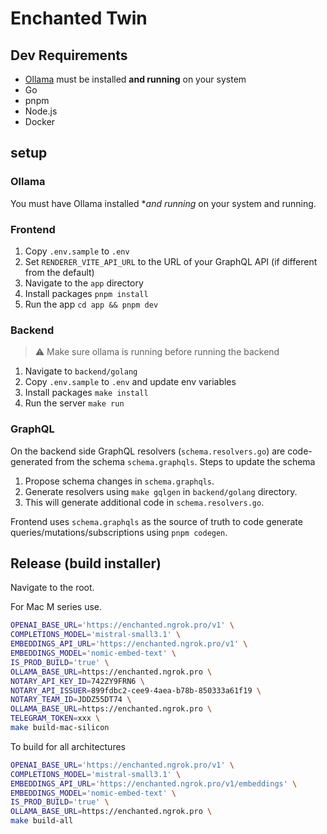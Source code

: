 # Enchanted Twin

## Dev Requirements

- [Ollama](https://ollama.ai/) must be installed **and running** on your system
- Go
- pnpm
- Node.js
- Docker

## setup

### Ollama

You must have Ollama installed \*_and running_ on your system and running.

### Frontend

1. Copy `.env.sample` to `.env`
2. Set `RENDERER_VITE_API_URL` to the URL of your GraphQL API (if different from the default)
3. Navigate to the `app` directory
4. Install packages `pnpm install`
5. Run the app `cd app && pnpm dev`

### Backend

> ⚠️ Make sure ollama is running before running the backend

1. Navigate to `backend/golang`
1. Copy `.env.sample` to `.env` and update env variables
1. Install packages `make install`
1. Run the server `make run`

### GraphQL

On the backend side GraphQL resolvers (`schema.resolvers.go`) are code-generated from the schema `schema.graphqls`. Steps to update the schema

1. Propose schema changes in `schema.graphqls`.
1. Generate resolvers using `make gqlgen` in `backend/golang` directory.
1. This will generate additional code in `schema.resolvers.go`.

Frontend uses `schema.graphqls` as the source of truth to code generate queries/mutations/subscriptions using `pnpm codegen`.

## Release (build installer)

Navigate to the root.

For Mac M series use.

```sh
OPENAI_BASE_URL='https://enchanted.ngrok.pro/v1' \
COMPLETIONS_MODEL='mistral-small3.1' \
EMBEDDINGS_API_URL='https://enchanted.ngrok.pro/v1' \
EMBEDDINGS_MODEL='nomic-embed-text' \
IS_PROD_BUILD='true' \
OLLAMA_BASE_URL=https://enchanted.ngrok.pro \
NOTARY_API_KEY_ID=742ZY9FRN6 \
NOTARY_API_ISSUER=899fdbc2-cee9-4aea-b78b-850333a61f19 \
NOTARY_TEAM_ID=JDDZ55DT74 \
OLLAMA_BASE_URL=https://enchanted.ngrok.pro \
TELEGRAM_TOKEN=xxx \
make build-mac-silicon
```

To build for all architectures

```sh
OPENAI_BASE_URL='https://enchanted.ngrok.pro/v1' \
COMPLETIONS_MODEL='mistral-small3.1' \
EMBEDDINGS_API_URL='https://enchanted.ngrok.pro/v1/embeddings' \
EMBEDDINGS_MODEL='nomic-embed-text' \
IS_PROD_BUILD='true' \
OLLAMA_BASE_URL=https://enchanted.ngrok.pro \
make build-all
```

